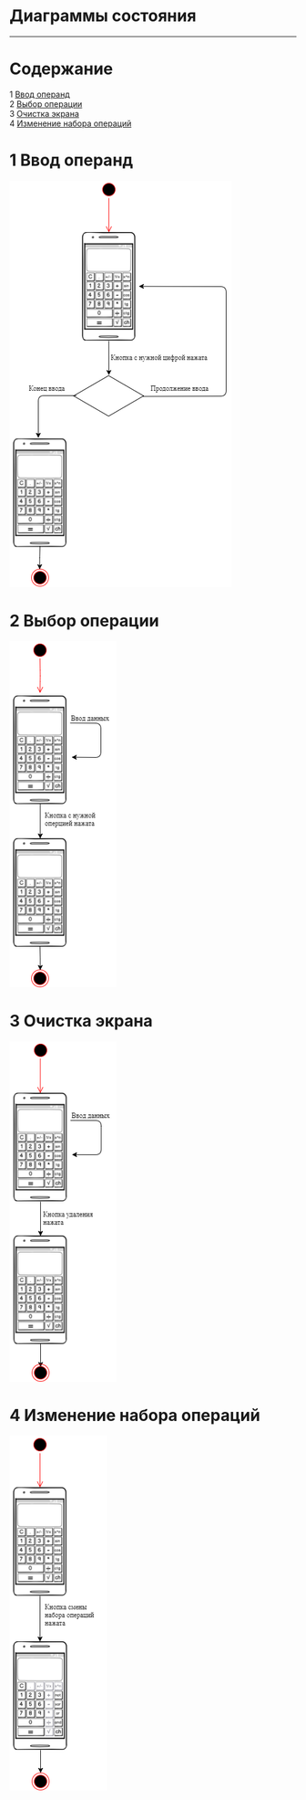 # Диаграммы состояния
---
# Содержание
1 [Ввод операнд](#oper)<br>
2 [Выбор операции](#znak)<br>
3 [Очистка экрана](#clear)<br>
4 [Изменение набора операций](#change)<br>

<a name="oper"/>

# 1 Ввод операнд
![Ввод операнд](diagr_vod_dannyx.png)

<a name="znak"/>

# 2 Выбор операции
![Выбор операции](diagr_vibor_operacii.png)

<a name="clear"/>

# 3 Очистка экрана
![Очистка экрана](diagr_udalenia.png)

<a name="change"/>

# 4 Изменение набора операций
![Изменение набора операций](diagr_smena_opercii.png)
